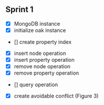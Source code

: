 ## Sprint 1
- [x] MongoDB instance
- [x] initialize oak instance
- [] create property index
- [x] insert node operation
- [x] insert property operation
- [x] remove node operation
- [x] remove property operation
- [] query operation
- [x] create avoidable conflict (Figure 3)